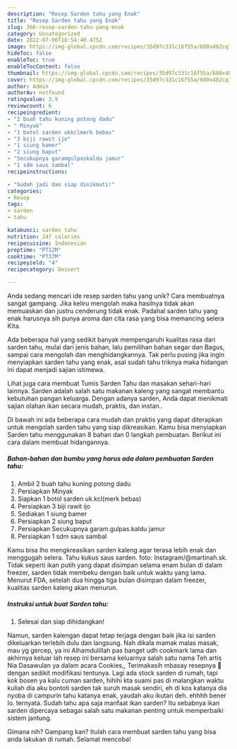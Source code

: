 ```yaml
---
description: "Resep Sarden tahu yang Enak"
title: "Resep Sarden tahu yang Enak"
slug: 366-resep-sarden-tahu-yang-enak
category: Uncategorized
date: 2022-07-06T18:54:40.475Z
image: https://img-global.cpcdn.com/recipes/35d97c331c16f55a/680x482cq70/sarden-tahu-foto-resep-utama.jpg
hideToc: false
enableToc: true
enableTocContent: false
thumbnail: https://img-global.cpcdn.com/recipes/35d97c331c16f55a/680x482cq70/sarden-tahu-foto-resep-utama.jpg
cover: https://img-global.cpcdn.com/recipes/35d97c331c16f55a/680x482cq70/sarden-tahu-foto-resep-utama.jpg
author: Admin
authorAv: notfound
ratingvalue: 3.9
reviewcount: 6
recipeingredient:
- "2 buah tahu kuning potong dadu"
- " Minyak"
- "1 botol sarden ukkclmerk bebas"
- "3 biji rawit ijo"
- "1 siung bamer"
- "2 siung baput"
- "Secukupnya garamgulpaskaldu jamur"
- "1 sdm saus sambal"
recipeinstructions:

- "Sudah jadi dan siap dinikmati!"
categories:
- Resep
tags:
- sarden
- tahu

katakunci: sarden tahu 
nutrition: 247 calories
recipecuisine: Indonesian
preptime: "PT12M"
cooktime: "PT37M"
recipeyield: "4"
recipecategory: Dessert

---
```





Anda sedang mencari ide resep sarden tahu yang unik? Cara membuatnya sangat gampang. Jika keliru mengolah maka hasilnya tidak akan memuaskan dan justru cenderung tidak enak. Padahal sarden tahu yang enak harusnya sih punya aroma dan cita rasa yang bisa memancing selera Kita.





Ada beberapa hal yang sedikit banyak mempengaruhi kualitas rasa dari sarden tahu, mulai dari jenis bahan, lalu pemilihan bahan segar dan Bagus, sampai cara mengolah dan menghidangkannya. Tak perlu pusing jika ingin menyiapkan sarden tahu yang enak,      asal sudah tahu triknya maka hidangan ini dapat menjadi sajian istimewa.














Lihat juga cara membuat Tumis Sarden Tahu dan masakan sehari-hari lainnya. Sarden adalah salah satu makanan kaleng yang sangat membantu kebutuhan pangan keluarga. Dengan adanya sarden, Anda dapat menikmati sajian olahan ikan secara mudah, praktis, dan instan..






Di bawah ini ada beberapa cara mudah dan praktis yang dapat diterapkan untuk mengolah sarden tahu yang siap dikreasikan. Kamu bisa menyiapkan Sarden tahu menggunakan 8 bahan dan 0 langkah pembuatan. Berikut ini cara dalam membuat hidangannya.

<!--inarticleads1-->

##### Bahan-bahan dan bumbu yang harus ada dalam pembuatan Sarden tahu:

1. Ambil 2 buah tahu kuning potong dadu
1. Persiapkan  Minyak
1. Siapkan 1 botol sarden uk.kcl(merk bebas)
1. Persiapkan 3 biji rawit ijo
1. Sediakan 1 siung bamer
1. Persiapkan 2 siung baput
1. Persiapkan Secukupnya garam.gulpas.kaldu jamur
1. Persiapkan 1 sdm saus sambal


Kamu bisa lho mengkreasikan sarden kaleng agar terasa lebih enak dan menggugah selera. Tahu kukus saus sarden. foto: Instagram/@martinah.sk. Tidak seperti ikan putih yang dapat disimpan selama enam bulan di dalam freezer, sarden tidak membeku dengan baik untuk waktu yang lama. Menurut FDA, setelah dua hingga tiga bulan disimpan dalam freezer, kualitas sarden kaleng akan menurun. 

<!--inarticleads2-->

##### Instruksi untuk buat Sarden tahu:


1. Selesai dan siap dihidangkan!

Namun, sarden kalengan dapat tetap terjaga dengan baik jika isi sarden dikeluarkan terlebih dulu dan langsung. Nah dikala mamak malas masak, mau yg gercep, ya ini Alhamdulillah pas banget udh cookmark lama dan akhirnya keluar lah resep ini bersama keluarnya salah satu nama Teh artis Nia Dasawulan ya dalam acara Cookies,, Terimakasih mbasay resepnya 🙏 dengan sedikit modifikasi tentunya. Lagi ada stock sarden di rumah, tapi kok bosen ya kalu cuman sarden, hihihi kta suami pas di malangkan waktu kuliah dia aku bontoti sarden tak suruh masak sendiri, eh di kos katanya dia nyoba di campurin tahu katanya enak, yaudah aku ikutan deh. ehhhh bener lo. ternyata. Sudah tahu apa saja manfaat ikan sarden? Itu sebabnya ikan sarden dipercaya sebagai salah satu makanan penting untuk memperbaiki sistem jantung. 

Gimana nih? Gampang kan? Itulah cara membuat sarden tahu yang bisa anda lakukan di rumah. Selamat mencoba!
